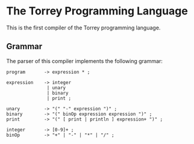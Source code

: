 # The Torrey Programming Language

This is the first compiler of the Torrey programming language.

## Grammar

The parser of this compiler implements the following grammar:

```
program       -> expression * ;

expression    -> integer
               | unary
               | binary
               | print ;

unary         -> "(" "-" expression ")" ;
binary        -> "(" binOp expression expression ")" ;
print         -> "(" [ print | println ] expression+ ")" ;

integer       -> [0-9]+ ;
binOp         -> "+" | "-" | "*" | "/" ;
```